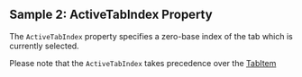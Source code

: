 ## Sample 2: ActiveTabIndex Property

The `ActiveTabIndex` property specifies a zero-base index of the tab which is currently selected.

Please note that the `ActiveTabIndex` takes precedence over the [TabItem](/docs/controls/bootstrap/TabItem/{branch})  